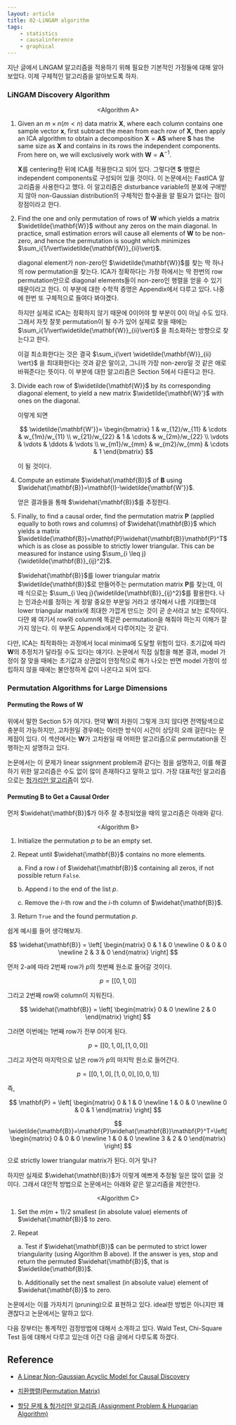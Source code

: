 ```yaml
---
layout: article
title: 02-LiNGAM algorithm
tags:
    - statistics
    - causalinference  
    - graphical
---
```


지난 글에서 LiNGAM 알고리즘을 적용하기 위해 필요한 기본적인 가정들에 대해 알아보았다. 이제 구체적인 알고리즘을 알아보도록 하자.

<!--more-->

### LiNGAM Discovery Algorithm

<center>&lt;Algorithm A&gt;</center>

1. Given an $m \times n (m<n)$ data matrix $\mathbf{X}$, where each column contains one sample vector $\mathbf{x}$, first subtract the mean from each row of $\mathbf{X}$, then apply an ICA algorithm to obtain a decomposition $\mathbf{X}=\mathbf{A}\mathbf{S}$ where $\mathbf{S}$ has the same size as $\mathbf{X}$ and contains in its rows the independent components. From here on, we will exclusively work with $\mathbf{W}=\mathbf{A}^{-1}$.
   
    $\mathbf{X}$를 centering한 뒤에 ICA를 적용한다고 되어 있다. 그렇다면 $\mathbf{S}$ 행렬은 independent components로 구성되어 있을 것이다. 이 논문에서는 FastICA 알고리즘을 사용한다고 했다. 이 알고리즘은 disturbance variable의 분포에 구애받지 않아 non-Gaussian distribution의 구체적인 함수꼴을 알 필요가 없다는 점이 장점이라고 한다.

2. Find the one and only permutation of rows of $\mathbf{W}$ which yields a matrix $\widetilde{\mathbf{W}}$ without any zeros on the main diagonal. In practice, small estimation errors will cause all elements of $\mathbf{W}$ to be non-zero, and hence the permutation is sought which minimizes $\sum_i{1/\vert\widetilde{\mathbf{W}}_{ii}\vert}$.
   
    diagonal element가 non-zero인 $\widetilde{\mathbf{W}}$를 찾는 딱 하나의 row permutation을 찾는다. ICA가 정확하다는 가정 하에서는 딱 한번의 row permutation만으로 diagonal elements들이 non-zero인 행렬을 얻을 수 있기 때문이라고 한다. 이 부분에 대한 수학적 증명은 Appendix에서 다루고 있다. 나중에 한번 또 구체적으로 들여다 봐야곘다.

    하지만 실제로 ICA는 정확하지 않기 때문에 0이어야 할 부분이 0이 아닐 수도 있다. 그래서 자칫 잘못 permutation이 될 수가 있어 실제로 찾을 때에는 $\sum_i{1/\vert\widetilde{\mathbf{W}}_{ii}\vert}$ 을 최소화하는 방향으로 찾는다고 한다. 

    이걸 최소화한다는 것은 결국 $\sum_i{\vert \widetilde{\mathbf{W}}_{ii} \vert}$ 을 최대화한다는 것과 같은 말이고, 그니까 가장 non-zero일 것 같은 애로 바꿔준다는 뜻이다. 이 부분에 대한 알고리즘은 Section 5에서 다룬다고 한다.

3. Divide each row of $\widetilde{\mathbf{W}}$ by its corresponding diagonal element, to yield a new matrix $\widetilde{\mathbf{W}'}$ with ones on the diagonal.

    이렇게 되면

    $$
    \widetilde{\mathbf{W'}}= \begin{bmatrix}
    1 & w_{12}/w_{11} & \cdots & w_{1m}/w_{11} \\
    w_{21}/w_{22} & 1 & \cdots &  w_{2m}/w_{22} \\
    \vdots  & \vdots  & \ddots & \vdots  \\
        w_{m1}/w_{mm} & w_{m2}/w_{mm} & \cdots & 1 
    \end{bmatrix}
    $$

    이 될 것이다.

4. Compute an estimate $\widehat{\mathbf{B}}$ of $\mathbf{B}$ using $\widehat{\mathbf{B}}=\mathbf{I}-\widetilde{\mathbf{W'}}$.

    얻은 결과들을 통해 $\widehat{\mathbf{B}}$를 추정한다.

5. Finally, to find a causal order, find the permutation matrix $\mathbf{P}$ (applied equally to both rows and columns) of $\widehat{\mathbf{B}}$ which yields a matrix $\widetilde{\mathbf{B}}=\mathbf{P}\widehat{\mathbf{B}}\mathbf{P}^T$ which is as close as possible to strictly lower triangular. This can be measured for instance using $\sum_{i \leq j}{\widetilde{\mathbf{B}}_{ij}^2}$.
   
    $\widehat{\mathbf{B}}$를 lower triangular matrix $\widetilde{\mathbf{B}}$로 만들어주는 permutation matrix $\mathbf{P}$를 찾는데, 이 때 식으로는 $\sum_{i \leq j}{\widetilde{\mathbf{B}}_{ij}^2}$를 활용한다. 나는 인과순서를 정하는 게 정말 중요한 부분일 거라고 생각해서 나름 기대했는데 lower triangular matrix에 최대한 가깝게 만드는 것이 곧 순서라고 보는 로직이다. 다먄 왜 여기서 row와 column에 똑같은 permutation을 해줘야 하는지 이해가 잘 가지 않는다. 이 부분도 Appendix에서 다루어지는 것 같다.

다만, ICA는 최적화하는 과정에서 local minima에 도달할 위험이 있다. 초기값에 따라 $\mathbf{W}$의 추정치가 달라질 수도 있다는 얘기다. 논문에서 직접 실험을 해본 결과, model 가정이 잘 맞을 때에는 초기값과 상관없이 안정적으로 해가 나오는 반면 model 가정이 성립하지 않을 때에는 불안정하게 값이 나온다고 되어 있다.

### Permutation Algorithms for Large Dimensions

#### Permuting the Rows of $\mathbf{W}$

위에서 말한 Section 5가 여기다. 먼약 $\mathbf{W}$의 차원이 그렇게 크지 않다면 전역탐색으로 충분히 가능하지만, 고차원일 경우에는 이러한 방식이 시간이 상당히 오래 걸린다는 문제점이 있다. 이 섹션에서는 $\mathbf{W}$가 고차원일 때 어떠한 알고리즘으로 permutation을 진행하는지 설명하고 있다.

논문에서는 이 문제가 linear ssignment problem과 같다는 점을 설명하고, 이를 해결하기 위한 알고리즘은 수도 없이 많이 존재하다고 말하고 있다. 가장 대표적인 알고리즘으로는 <a href="https://gazelle-and-cs.tistory.com/29">헝가리안 알고리즘</a>이 있다.

#### Permuting $\mathbf{B}$ to Get a Causal Order

먼저 $\widehat{\mathbf{B}}$가 아주 잘 추정되었을 때의 알고리즘은 아래와 같다.

<center>&lt;Algorithm B&gt;</center>

1. Initialize the permutation $p$ to be an empty set.

2. Repeat until $\widehat{\mathbf{B}}$ contains no more elements.
   
    a. Find a row $i$ of $\widehat{\mathbf{B}}$ containing all zeros, if not possible return `False`.

    b. Append $i$ to the end of the list $p$.

    c. Remove the $i$-th row and the $i$-th column of $\widehat{\mathbf{B}}$.

3. Return `True` and the found permutation $p$.

쉽게 예시를 들어 생각해보자.

$$
\widehat{\mathbf{B}} = \left[
\begin{matrix}
    0 & 1 & 0 
    \newline 0 & 0 & 0 
    \newline 2 & 3 & 0 
\end{matrix}
\right]
$$

먼저 2-a에 따라 2번째 row가 $p$의 첫번째 원소로 들어갈 것이다.

$$
p = \left[\left[0,1,0\right]\right]
$$

그리고 2번째 row와 column이 지워진다.

$$
\widehat{\mathbf{B}} = \left[
\begin{matrix}
    0 & 0 
    \newline 2 & 0  
\end{matrix}
\right]
$$

그러면 이번에는 1번째 row가 전부 0이게 된다.

$$
p = \left[\left[0,1,0\right],\left[1,0,0\right]\right]
$$

그리고 자연히 마지막으로 남은 row가 $p$의 마지막 원소로 들어간다.

$$
p = \left[\left[0,1,0\right],\left[1,0,0\right],\left[0,0,1\right]\right]
$$

즉,

$$
\mathbf{P} = \left[
\begin{matrix}
    0 & 1 & 0 
    \newline 1 & 0 & 0 
    \newline 0 & 0 & 1 
\end{matrix}
\right]
$$

$$
\widetilde{\mathbf{B}}=\mathbf{P}\widehat{\mathbf{B}}\mathbf{P}^T=\left[
\begin{matrix}
    0 & 0 & 0 
    \newline 1 & 0 & 0 
    \newline 3 & 2 & 0 
\end{matrix}
\right] 
$$

으로 strictly lower triangular matrix가 된다. 이거 맞나?

하지만 실제로 $\widehat{\mathbf{B}}$가 이렇게 예쁘게 추정될 일은 많이 없을 것이다. 그래서 대안적 방법으로 논문에서는 아래와 같은 알고리즘을 제안한다.

<center>&lt;Algorithm C&gt;</center>

1. Set the $m(m+1)/2$ smallest (in absolute value) elements of  $\widehat{\mathbf{B}}$ to zero.

2. Repeat

    a. Test if $\widehat{\mathbf{B}}$ can be permuted to strict lower triangularity (using Algorithm B above). If the answer is yes, stop and return the permuted $\widehat{\mathbf{B}}$, that is $\widetilde{\mathbf{B}}$.

    b. Additionally set the next smallest (in absolute value) element of $\widehat{\mathbf{B}}$ to zero.

논문에서는 이를 가자치기 (pruning)으로 표현하고 있다. ideal한 방법은 아니지만 꽤 괜찮다고 논문에서는 말하고 있다.

다음 장부터는 통계적인 검정방법에 대해서 소개하고 있다. Wald Test, Chi-Square Test 등에 대해서 다루고 있는데 이건 다음 글에서 다루도록 하겠다.

## Reference

* <a href="https://www.jmlr.org/papers/volume7/shimizu06a/shimizu06a.pdf">A Linear Non-Gaussian Acyclic Model for Causal Discovery</a>

* <a href="https://ko.wikipedia.org/wiki/치환행렬">치환행렬(Permutation Matrix)</a>

* <a href="https://gazelle-and-cs.tistory.com/29">할당 문제 & 헝가리안 알고리즘 (Assignment Problem & Hungarian Algorithm)</a>